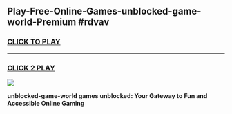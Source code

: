
## Play-Free-Online-Games-unblocked-game-world-Premium #rdvav
<h3>
<a href="https://premium.freeplayer.one?title=unblocked-game-world&ref=8M">CLICK TO PLAY</a></h3>
<hr>

<h3>
<a href="https://premium.freeplayer.one?title=unblocked-game-world&ref=8M">CLICK 2 PLAY</a>
  
</h3>

<a href="https://premium.freeplayer.one?title=unblocked-game-world&ref=8M"><img src="https://clearcache.store/games.png"></a>


**unblocked-game-world games unblocked: Your Gateway to Fun and Accessible Online Gaming**
